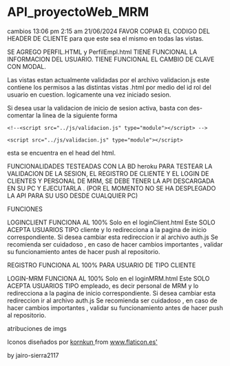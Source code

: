 # API_proyectoWeb_MRM

cambios   13:06 pm               2:15 am 21/06/2024
FAVOR COPIAR EL CODIGO DEL HEADER DE CLIENTE
para que este sea el mismo en todas las vistas.

SE AGREGO PERFIL.HTML y PerfilEmpl.html
TIENE FUNCIONAL LA INFORMACION DEL USUARIO.
TIENE FUNCIONAL EL CAMBIO DE CLAVE CON MODAL.

Las vistas estan actualmente validadas por el archivo validacion.js
este contiene los permisos a las distintas vistas .html
por medio del id rol del usuario en cuestion.
logicamente una vez iniciado sesion.

Si desea usar la validacion de inicio de sesion activa, basta con des-comentar la linea de la siguiente forma

    <!--<script src="../js/validacion.js" type="module"></script> -->

    <script src="../js/validacion.js" type="module"></script>

esta se encuentra en el head del html.

FUNCIONALIDADES TESTEADAS CON LA BD heroku
PARA TESTEAR LA VALIDACION DE LA SESION, EL REGISTRO DE CLIENTE Y EL LOGIN DE CLIENTES Y PERSONAL DE MRM, SE DEBE TENER LA API DESCARGADA EN SU PC Y EJECUTARLA .
(POR EL MOMENTO NO SE HA DESPLEGADO LA API PARA SU USO DESDE CUALQUIER PC)

FUNCIONES

LOGINCLIENT
FUNCIONA AL 100%
Solo en el loginClient.html
Este SOLO ACEPTA USUARIOS TIPO cliente y lo redirecciona a la pagina de inicio correspondiente.
Si desea cambiar esta redireccion ir al archivo auth.js
Se recomienda ser cuidadoso , en caso de hacer cambios importantes , validar su funcionamiento antes de hacer push al repositorio.

REGISTRO
FUNCIONA AL 100% PARA USUARIO DE TIPO CLIENTE

LOGIN-MRM
FUNCIONA AL 100%
Solo en el loginMRM.html
Este SOLO ACEPTA USUARIOS TIPO empleado, es decir personal de MRM y lo redirecciona a la pagina de inicio correspondiente.
Si desea cambiar esta redireccion ir al archivo auth.js
Se recomienda ser cuidadoso , en caso de hacer cambios importantes , validar su funcionamiento antes de hacer push al repositorio.



atribuciones de imgs
<div> Iconos diseñados por <a href="https://www.flaticon.es/autores/kornkun" title="kornkun"> kornkun </a> from <a href="https://www.flaticon.es/" title="Flaticon">www.flaticon.es'</a></div>



by jairo-sierra2117
